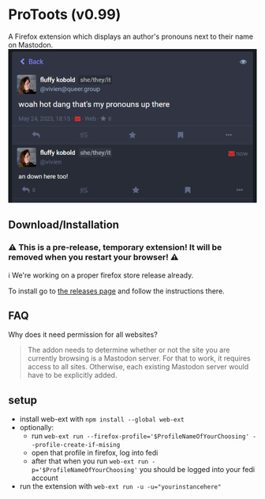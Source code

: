 ﻿# ProToots (v0.99)

A Firefox extension which displays an author's pronouns next to their name on Mastodon.
![A Mastodon screenshot showing off pronouns next to a person's name](documentation/firefox_ehHwJufMau.png)

## Download/Installation

### ⚠️ This is a **pre-release, temporary extension**! It will be **removed when you restart your browser**! ⚠️

ℹ️ We're working on a proper firefox store release already.

To install go to [the releases page](https://github.com/ItsVipra/ProToots/releases) and follow the instructions there.

## FAQ

Why does it need permission for all websites?

> The addon needs to determine whether or not the site you are currently browsing is a Mastodon server. For that to work, it requires access to all sites. Otherwise, each existing Mastodon server would have to be explicitly added.

## setup

- install web-ext with `npm install --global web-ext`
- optionally:
  - run `web-ext run --firefox-profile='$ProfileNameOfYourChoosing' --profile-create-if-mising`
  - open that profile in firefox, log into fedi
  - after that when you run `web-ext run -p='$ProfileNameOfYourChoosing'` you should be logged into your fedi account
- run the extension with `web-ext run -u -u="yourinstancehere"`
